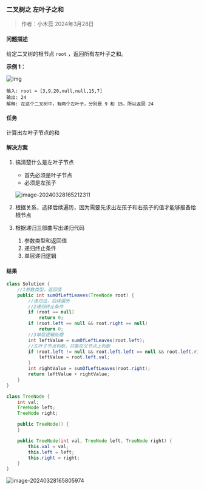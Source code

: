 ### 二叉树之 左叶子之和

> 作者：小木蕊 2024年3月28日



#### 问题描述

给定二叉树的根节点 `root` ，返回所有左叶子之和。

**示例 1：**

![img](https://assets.leetcode.com/uploads/2021/04/08/leftsum-tree.jpg)

```
输入: root = [3,9,20,null,null,15,7] 
输出: 24 
解释: 在这个二叉树中，有两个左叶子，分别是 9 和 15，所以返回 24
```

#### 任务

计算出左叶子节点的和

#### **解决方案**

1. 搞清楚什么是左叶子节点

    - 首先必须是叶子节点
    - 必须是左孩子

   ![image-20240328165212311](https://s2.loli.net/2024/03/28/LwQvIUguap9y6tK.png)

2. 根据关系，选择后续遍历，因为需要先求出左孩子和右孩子的值才能够报备给根节点
3. 根据递归三部曲写出递归代码
    1. 参数类型和返回值
    2. 递归终止条件
    3. 单层递归逻辑

#### 结果

```java
class Solution {
    //1参数类型，返回值
    public int sumOfLeftLeaves(TreeNode root) {
        //递归法，后续遍历
        //2递归终止条件
        if (root == null)
            return 0;
        if (root.left == null && root.right == null)
            return 0;
        //3单层逻辑处理
        int leftValue = sumOfLeftLeaves(root.left);
        //左叶子节点判断，只能在父节点上判断
        if (root.left != null && root.left.left == null && root.left.right == null) {
            leftValue = root.left.val;
        }
        int rightValue = sumOfLeftLeaves(root.right);
        return leftValue + rightValue;
    }
}

class TreeNode {
    int val;
    TreeNode left;
    TreeNode right;

    public TreeNode() {
    }

    public TreeNode(int val, TreeNode left, TreeNode right) {
        this.val = val;
        this.left = left;
        this.right = right;
    }
}
```

![image-20240328165805974](https://s2.loli.net/2024/03/28/3PbS7kMFdYJDK6p.png)
